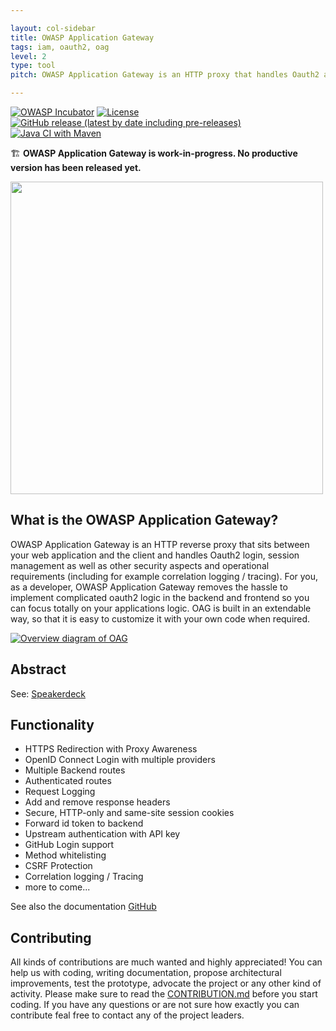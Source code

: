 ```yaml
---

layout: col-sidebar
title: OWASP Application Gateway
tags: iam, oauth2, oag
level: 2
type: tool
pitch: OWASP Application Gateway is an HTTP proxy that handles Oauth2 authentication and session management

---
```


[![OWASP Incubator](https://img.shields.io/badge/owasp-incubator-blue.svg)](https://owasp.org/www-project-application-gateway/)
[![License](https://img.shields.io/badge/License-Apache%202.0-blue.svg)](https://github.com/gianlucafrei/Application-Gateway/blob/main/LICENSE)
[![GitHub release (latest by date including pre-releases)](https://img.shields.io/github/v/release/gianlucafrei/nellygateway)](https://github.com/gianlucafrei/Application-Gateway/releases)
[![Java CI with Maven](https://github.com/gianlucafrei/nellygateway/workflows/Java%20CI%20with%20Maven/badge.svg)](https://github.com/gianlucafrei/Application-Gateway/actions?query=workflow%3ACI%2FCD)

🏗️ **OWASP Application Gateway is work-in-progress. No productive version has been released yet.**

<a href="https://github.com/gianlucafrei/Application-Gateway/wiki"><img src="https://raw.githubusercontent.com/gianlucafrei/Application-Gateway/main/doc/pictures/Banner.png" width="500" /></a>
## What is the OWASP Application Gateway?

OWASP Application Gateway is an HTTP reverse proxy that sits between your web application and the client and handles Oauth2 login, session management as well as other security aspects and operational requirements (including for example correlation logging / tracing). For you, as a developer, OWASP Application Gateway removes the hassle to implement complicated oauth2 logic in the backend and frontend so you can focus totally on your applications logic. OAG is built in an extendable way, so that it is easy to customize it with your own code when required.

<a href="https://github.com/gianlucafrei/Application-Gateway"><img src="https://github.com/gianlucafrei/Application-Gateway/blob/main/doc/OAG-Overrview.png?raw=true" alt="Overview diagram of OAG"></a>

## Abstract

See: <a href="https://speakerdeck.com/gianlucafrei/owasp-application-gateway-abstract">Speakerdeck</a>

## Functionality

- HTTPS Redirection with Proxy Awareness
- OpenID Connect Login with multiple providers
- Multiple Backend routes
- Authenticated routes
- Request Logging
- Add and remove response headers
- Secure, HTTP-only and same-site session cookies
- Forward id token to backend
- Upstream authentication with API key
- GitHub Login support
- Method whitelisting
- CSRF Protection
- Correlation logging / Tracing
- more to come...

See also the documentation [GitHub](https://github.com/gianlucafrei/Application-Gateway/wiki)

## Contributing

All kinds of contributions are much wanted and highly appreciated! You can help us with coding, writing documentation, propose architectural improvements, test the prototype, advocate the project or any other kind of activity. Please make sure to read the [CONTRIBUTION.md](https://github.com/gianlucafrei/Application-Gateway/blob/main/CONTRIBUTING.md) before you start coding. If you have any questions or are not sure how exactly you can contribute feal free to contact any of the project leaders.
